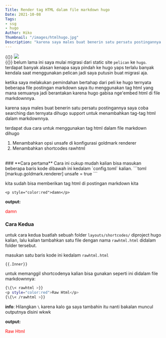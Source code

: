 ```yaml
---
Title: Render tag HTML dalam file markdown hugo
Date: 2021-10-08
Tags:
- ssg
- hugo
Author: Hiko
Thumbnail: "/images/htmlhugo.jpg"
Description: "karena saya males buat benerin satu persatu postingannya saya coba searching dan ternyata dihugo support untuk menambahkan tag-tag html dalam markdownnya. terdapat dua cara untuk menggunakan tag html dalam file markdown dihugo"
---
```


{{<raw>}}
<img src="/images/htmlhugo.jpg" class="img-fluid bg-dark">
<br>
{{</raw>}}
belum lama ini saya mulai migrasi dari static site `pelican` ke `hugo`.
terdapat banyak alasan kenapa saya pindah ke hugo yaps terlalu banyak kendala
saat menggunakan pelican jadi saya putusin buat migrasi aja.

ketika saya melakukan pemindahan bertahap dari peli ke hugo ternyata beberapa
file postingan markdown saya itu menggunakan tag html yang mana semuanya jadi
berantakan karena hugo gabisa nge'embed html di file markdownnya.

karena saya males buat benerin satu persatu postingannya saya coba searching dan ternyata dihugo support untuk
menambahkan tag-tag html dalam markdownnya.

terdapat dua cara untuk menggunakan tag html dalam file markdown dihugo
1. Menambahkan opsi unsafe di konfigurasi goldmark renderer
2. Menambahkan shortcodes rawhtml
<br>
### **Cara pertama**
Cara ini cukup mudah kalian bisa masukan beberapa baris kode dibawah ini kedalam `config.toml` kalian.
```toml
[markup.goldmark.renderer]
  unsafe = true
```

kita sudah bisa memberikan tag html di postingan markdown kita
```plaintext
<p style="color:red">damn</p>
```
**output:**
<p style="color:red">damn</p>



### **Cara Kedua**
untuk cara kedua buatlah sebuah folder `layouts/shortcodes/` diproject hugo kalian, lalu kalian 
tambahkan satu file dengan nama `rawhtml.html` didalam folder tersebut.

masukan satu baris kode ini kedalam `rawhtml.html`
```
{{.Inner}}
```

untuk memanggil shortcodenya kalian bisa gunakan seperti ini didalam file markdownnya:
```bash
{\{\< rawhtml >}}
<p style="color:red">Raw Html</p>
{\{\< /rawhtml >}}
```

**info**: Hilangkan `\` karena kalo ga saya tambahin itu nanti bakalan muncul outputnya disini wkwk

**output:**
<p style="color:red">Raw Html</p>



